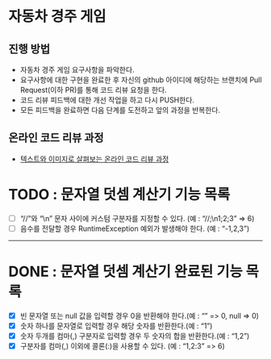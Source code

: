 # 자동차 경주 게임
## 진행 방법
* 자동차 경주 게임 요구사항을 파악한다.
* 요구사항에 대한 구현을 완료한 후 자신의 github 아이디에 해당하는 브랜치에 Pull Request(이하 PR)를 통해 코드 리뷰 요청을 한다.
* 코드 리뷰 피드백에 대한 개선 작업을 하고 다시 PUSH한다.
* 모든 피드백을 완료하면 다음 단계를 도전하고 앞의 과정을 반복한다.

## 온라인 코드 리뷰 과정
* [텍스트와 이미지로 살펴보는 온라인 코드 리뷰 과정](https://github.com/next-step/nextstep-docs/tree/master/codereview)

# TODO : 문자열 덧셈 계산기 기능 목록
* [ ] “//”와 “\n” 문자 사이에 커스텀 구분자를 지정할 수 있다. (예 : “//;\n1;2;3” => 6)
* [ ] 음수를 전달할 경우 RuntimeException 예외가 발생해야 한다. (예 : “-1,2,3”)

---
# DONE : 문자열 덧셈 계산기 완료된 기능 목록
* [X] 빈 문자열 또는 null 값을 입력할 경우 0을 반환해야 한다.(예 : “” => 0, null => 0)
* [X] 숫자 하나를 문자열로 입력할 경우 해당 숫자를 반환한다.(예 : “1”)
* [X] 숫자 두개를 컴마(,) 구분자로 입력할 경우 두 숫자의 합을 반환한다.(예 : “1,2”)
* [X] 구분자를 컴마(,) 이외에 콜론(:)을 사용할 수 있다. (예 : “1,2:3” => 6)